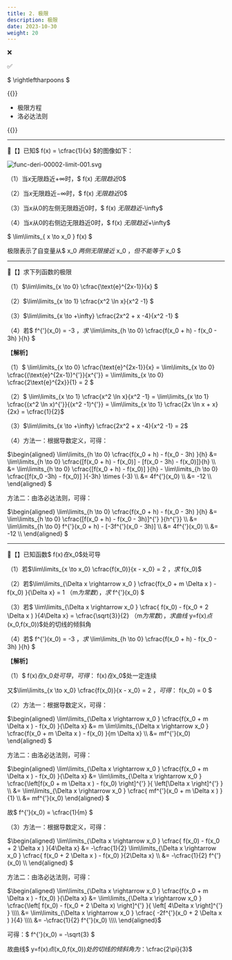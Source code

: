 ```yaml
---
title: 2. 极限
description: 极限
date: 2023-10-30
weight: 20
---
```


<style>
th, td {
  border: 1px solid rgb(190, 190, 190);
}
</style>

&#10060;

&#9989;

$ \rightleftharpoons $


{{<note >}}
- 极限方程
- 洛必达法则

{{</note>}}


---
&#128311;【】已知$ f(x) = \cfrac{1}{x}	$的图像如下：

![func-deri-00002-limit-001.svg](/maths_func/func-deri-00002-limit-001.svg)

（1）当$x$无限趋近$+\infty$时，$ f(x) $无限趋近$0$

（2）当$x$无限趋近$-\infty$时，$ f(x) $无限趋近$0$

（3）当$x$从$0$的左侧无限趋近$0$时，$ f(x) $无限趋近$-\infty$

（4）当$x$从$0$的右侧边无限趋近$0$时，$ f(x) $无限趋近$+\infty$



$ \lim\limits_{ x \to x_0 } f(x) $

极限表示了自变量从$ x_0 $两侧无限接近$ x_0 $，但不能等于$ x_0 $

---
&#128311;【】求下列函数的极限

（1）$\lim\limits_{x \to 0} \cfrac{\text{e}^{2x-1}}{x}	$

（2）$\lim\limits_{x \to 1} \cfrac{x^2 \ln x}{x^2 -1}	$

（3）$\lim\limits_{x \to +\infty} \cfrac{2x^2 + x -4}{x^2 -1}	$

（4）若$ f^{'}(x_0) = -3	$，求$ \lim\limits_{h \to 0} \cfrac{f(x_0 + h) - f(x_0 - 3h) }{h} $

【**解析**】

（1）$ \lim\limits_{x \to 0} \cfrac{\text{e}^{2x-1}}{x} = \lim\limits_{x \to 0} \cfrac{(\text{e}^{2x-1})^{'}}{x^{'}} = \lim\limits_{x \to 0} \cfrac{2\text{e}^{2x}}{1} = 2	$

（2）$ \lim\limits_{x \to 1} \cfrac{x^2 \ln x}{x^2 -1}	= \lim\limits_{x \to 1} \cfrac{(x^2 \ln x)^{'}}{(x^2 -1)^{'}} = \lim\limits_{x \to 1} \cfrac{2x \ln x + x}{2x} = \cfrac{1}{2}$


（3）$\lim\limits_{x \to +\infty} \cfrac{2x^2 + x -4}{x^2 -1}	 = 2$


（4）方法一：根据导数定义，可得：

$\begin{aligned}
    \lim\limits_{h \to 0} \cfrac{f(x_0 + h) - f(x_0 - 3h) }{h} &= \lim\limits_{h \to 0} \cfrac{[f(x_0 + h)  - f(x_0)] - [f(x_0 - 3h) - f(x_0)]}{h} \\\\
    &= \lim\limits_{h \to 0} \cfrac{[f(x_0 + h)  - f(x_0)] }{h} - \lim\limits_{h \to 0} \cfrac{[f(x_0 -3h)  - f(x_0)] }{-3h} \times (-3) \\\\
    &= 4f^{'}(x_0) \\\\
    &= -12 \\\\
\end{aligned}
$

方法二：由洛必达法则，可得：

$\begin{aligned}
    \lim\limits_{h \to 0} \cfrac{f(x_0 + h) - f(x_0 - 3h) }{h} &= \lim\limits_{h \to 0} \cfrac{[f(x_0 + h) - f(x_0 - 3h)]^{'} }{h^{'}} \\\\
    &= \lim\limits_{h \to 0} f^{'}(x_0 + h) - [-3f^{'}(x_0 - 3h)] \\\\
    &= 4f^{'}(x_0) \\\\
    &= -12 \\\\
\end{aligned}
$





---
&#128311;【】已知函数$ f(x)$在$x_0$处可导

（1）若$\lim\limits_{x \to x_0} \cfrac{f(x_0)}{x - x_0} = 2 $，求$ f(x_0)$

（2）若$\lim\limits_{\Delta x \rightarrow x_0 } \cfrac{f(x_0 + m \Delta x ) - f(x_0) }{\Delta x} = 1 $（$m$为常数），求$ f^{'}(x_0) $

（3）若$ \lim\limits_{\Delta x \rightarrow x_0 } \cfrac{ f(x_0) - f(x_0 + 2 \Delta x ) }{4\Delta x} = \cfrac{\sqrt{3}}{2} $（$m$为常数），求曲线$ y=f(x)$点$(x_0,f(x_0))$处的切线的倾斜角

（4）若$ f^{'}(x_0) = -3 $，求$ \lim\limits_{h \to 0} \cfrac{f(x_0 + h) - f(x_0 - 3h) }{h} $

【**解析**】

（1）$ f(x)$在$x_0$处可导，可得：$ f(x)$在$x_0$处一定连续

又$\lim\limits_{x \to x_0} \cfrac{f(x_0)}{x - x_0} = 2 $，可得：$ f(x_0) = 0 $

（2）方法一：根据导数定义，可得：

$\begin{aligned}
    \lim\limits_{\Delta x \rightarrow x_0 } \cfrac{f(x_0 + m \Delta x ) - f(x_0) }{\Delta x} &= m \lim\limits_{\Delta x \rightarrow x_0 } \cfrac{f(x_0 + m \Delta x ) - f(x_0) }{m \Delta x} \\\\
    &= mf^{'}(x_0)
\end{aligned}
$

方法二：由洛必达法则，可得：

$\begin{aligned}
    \lim\limits_{\Delta x \rightarrow x_0 } \cfrac{f(x_0 + m \Delta x ) - f(x_0) }{\Delta x} &= \lim\limits_{\Delta x \rightarrow x_0 } \cfrac{\left[f(x_0 + m \Delta x ) - f(x_0) \right]^{'} }{ \left[\Delta x \right]^{'} } \\\\
    &= \lim\limits_{\Delta x \rightarrow x_0 } \cfrac{ mf^{'}(x_0 + m \Delta x )  }{1} \\\\
    &= mf^{'}(x_0)
\end{aligned}
$


故$ f^{'}(x_0) = \cfrac{1}{m} $

（3）方法一：根据导数定义，可得：

$\begin{aligned}
    \lim\limits_{\Delta x \rightarrow x_0 } \cfrac{ f(x_0) - f(x_0 + 2 \Delta x ) }{4\Delta x} &= -\cfrac{1}{2} \lim\limits_{\Delta x \rightarrow x_0 } \cfrac{ f(x_0 + 2 \Delta x ) - f(x_0)  }{2\Delta x} \\\\
    &= -\cfrac{1}{2} f^{'}(x_0) \\\\
\end{aligned}
$

方法二：由洛必达法则，可得：

$\begin{aligned}
    \lim\limits_{\Delta x \rightarrow x_0 } \cfrac{f(x_0 + m \Delta x ) - f(x_0) }{\Delta x} &= \lim\limits_{\Delta x \rightarrow x_0 } \cfrac{\left[ f(x_0) - f(x_0 + 2 \Delta x) \right]^{'} }{ \left[ 4\Delta x \right]^{'} } \\\\
    &= \lim\limits_{\Delta x \rightarrow x_0 } \cfrac{ -2f^{'}(x_0 + 2 \Delta x )  }{4} \\\\
    &= -\cfrac{1}{2} f^{'}(x_0) \\\\
\end{aligned}$

可得：$ f^{'}(x_0) = -\sqrt{3} $

故曲线$ y=f(x)$点$(x_0,f(x_0))$处的切线的倾斜角为：$\cfrac{2\pi}{3}$




